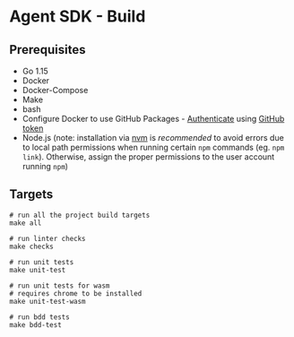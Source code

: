 # Agent SDK - Build

## Prerequisites
- Go 1.15
- Docker
- Docker-Compose
- Make
- bash
- Configure Docker to use GitHub Packages - [Authenticate](https://help.github.com/en/packages/using-github-packages-with-your-projects-ecosystem/configuring-docker-for-use-with-github-packages#authenticating-to-github-packages) 
using [GitHub token](https://help.github.com/en/github/authenticating-to-github/creating-a-personal-access-token-for-the-command-line#creating-a-token) 
- Node.js (note: installation via [nvm](https://github.com/nvm-sh/nvm) is *recommended* to avoid errors due to local
  path permissions when running certain `npm` commands (eg. `npm link`). Otherwise, assign the proper permissions to the
  user account running `npm`)

## Targets
```
# run all the project build targets
make all

# run linter checks
make checks

# run unit tests
make unit-test

# run unit tests for wasm
# requires chrome to be installed
make unit-test-wasm

# run bdd tests
make bdd-test
```
